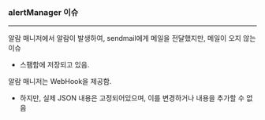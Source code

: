 ### alertManager 이슈

<hr>

알람 매니저에서 알람이 발생하여, sendmail에게 메일을 전달했지만, 메일이 오지 않는 이슈 

- 스팸함에 저장되고 있음. 



알람 매니저는 WebHook을 제공함. 

- 하지만, 실제 JSON 내용은 고정되어있으며, 이를 변경하거나 내용을 추가할 수 없음 

